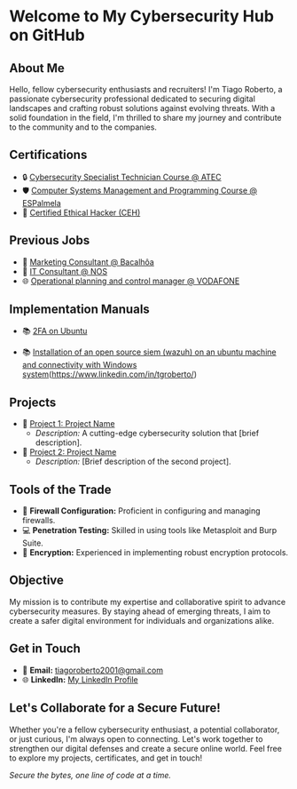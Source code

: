# Welcome to My Cybersecurity Hub on GitHub

## About Me

Hello, fellow cybersecurity enthusiasts and recruiters! I'm Tiago Roberto, a passionate cybersecurity professional dedicated to securing digital landscapes and crafting robust solutions against evolving threats. With a solid foundation in the field, I'm thrilled to share my journey and contribute to the community and to the companies.

## Certifications

- 🔒 [Cybersecurity Specialist Technician Course @ ATEC](#)
- 🛡️ [Computer Systems Management and Programming Course @ ESPalmela](#)
- 🔑 [Certified Ethical Hacker (CEH)](#)

## Previous Jobs
- 🍷 [Marketing Consultant @ Bacalhôa](#)
- 🏢 [IT Consultant @ NOS](#)
- 🌐 [Operational planning and control manager @ VODAFONE](#)

## Implementation Manuals
- 📚 [2FA on Ubuntu](https://drive.google.com/file/d/1_UiwdflyM9TvjS8tZ_BIfygs87xFGF5N/view?usp=sharing/)

- 📚 [Installation of an open source siem (wazuh) on an ubuntu machine and connectivity with Windows system](#)(https://www.linkedin.com/in/tgroberto/)

## Projects

- 🚀 [Project 1: Project Name](#)
  - *Description:* A cutting-edge cybersecurity solution that [brief description].
- 🚀 [Project 2: Project Name](#)
  - *Description:* [Brief description of the second project].

## Tools of the Trade

- 🔨 **Firewall Configuration:** Proficient in configuring and managing firewalls.
- 💻 **Penetration Testing:** Skilled in using tools like Metasploit and Burp Suite.
- 🔐 **Encryption:** Experienced in implementing robust encryption protocols.

## Objective

My mission is to contribute my expertise and collaborative spirit to advance cybersecurity measures. By staying ahead of emerging threats, I aim to create a safer digital environment for individuals and organizations alike.

## Get in Touch

- 📧 **Email:** [tiagoroberto2001@gmail.com](mailto:tiagoroberto2001@gmail.com)
- 🌐 **LinkedIn:** [My LinkedIn Profile](https://www.linkedin.com/in/tgroberto/)

## Let's Collaborate for a Secure Future!

Whether you're a fellow cybersecurity enthusiast, a potential collaborator, or just curious, I'm always open to connecting. Let's work together to strengthen our digital defenses and create a secure online world. Feel free to explore my projects, certificates, and get in touch!

*Secure the bytes, one line of code at a time.*
